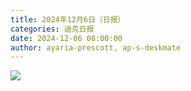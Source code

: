```yaml
---
title: 2024年12月6日（日报）
categories: 迪克日报
date: 2024-12-06 08:00:00
author: ayaria-prescott, ap-s-deskmate
---
```


![](IMG_2249.jpeg)